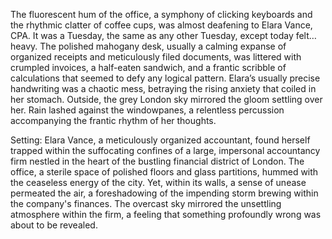 The fluorescent hum of the office, a symphony of clicking keyboards and the rhythmic clatter of coffee cups, was almost deafening to Elara Vance, CPA.  It was a Tuesday, the same as any other Tuesday, except today felt… heavy.  The polished mahogany desk, usually a calming expanse of organized receipts and meticulously filed documents, was littered with crumpled invoices, a half-eaten sandwich, and a frantic scribble of calculations that seemed to defy any logical pattern. Elara’s usually precise handwriting was a chaotic mess, betraying the rising anxiety that coiled in her stomach.  Outside, the grey London sky mirrored the gloom settling over her.  Rain lashed against the windowpanes, a relentless percussion accompanying the frantic rhythm of her thoughts.

Setting: Elara Vance, a meticulously organized accountant, found herself trapped within the suffocating confines of a large, impersonal accountancy firm nestled in the heart of the bustling financial district of London.  The office, a sterile space of polished floors and glass partitions, hummed with the ceaseless energy of the city.  Yet, within its walls, a sense of unease permeated the air, a foreshadowing of the impending storm brewing within the company's finances.  The overcast sky mirrored the unsettling atmosphere within the firm, a feeling that something profoundly wrong was about to be revealed.
